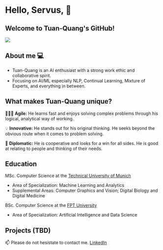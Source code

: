 # Hello, Servus, 👋

## Welcome to Tuan-Quang's GitHub!
![](https://media.giphy.com/media/v1.Y2lkPTc5MGI3NjExcDdqNWNteXp4cDVpY2pjY2NwNzU3Ynhsb3RnM3Y2aXl4ZG50d3ZjNSZlcD12MV9naWZzX3NlYXJjaCZjdD1n/aNqEFrYVnsS52/giphy.gif)

## About me 💻

- Tuan-Quang is an AI enthusiast with a strong work ethic and collaborative spirit.
- Focusing on AI/ML especially NLP, Continual Learning, Mixture of Experts, and everything in between.

## What makes Tuan-Quang unique?

👨🏻‍💻 **Agile:**
He learns fast and enjoys solving complex problems through his logical, analytical way of working.

💡 **Innovative:**
He stands out for his original thinking. He seeks beyond the obvious route when it comes to problem solving.

👥 **Diplomatic:**
He is cooperative and looks for a win for all sides. He is good at relating to people and thinking of their needs.

## Education

MSc. Computer Science at the [Technical University of Munich](https://www.tum.de/en/)

- Area of Specialization: Machine Learning and Analytics
- Supplemental Areas: Computer Graphics and Vision; Digital Biology and Digital Medicine

BSc. Computer Science at the [FPT University](https://university.fpt.edu.vn)
- Area of Specialization: Artificial Intelligence and Data Science


## Projects (TBD)

📫 Please do not hesistate to contact me. [LinkedIn](https://www.linkedin.com/in/vtq/)
